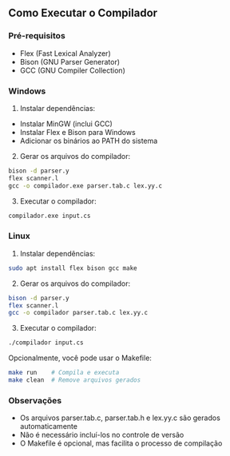 ## Como Executar o Compilador

### Pré-requisitos

- Flex (Fast Lexical Analyzer)
- Bison (GNU Parser Generator)
- GCC (GNU Compiler Collection)

### Windows

1. Instalar dependências:
- Instalar MinGW (inclui GCC)
- Instalar Flex e Bison para Windows
- Adicionar os binários ao PATH do sistema

2. Gerar os arquivos do compilador:
```cmd
bison -d parser.y
flex scanner.l
gcc -o compilador.exe parser.tab.c lex.yy.c
```

3. Executar o compilador:
```cmd
compilador.exe input.cs
```

### Linux

1. Instalar dependências:
```bash
sudo apt install flex bison gcc make
```

2. Gerar os arquivos do compilador:
```bash
bison -d parser.y
flex scanner.l
gcc -o compilador parser.tab.c lex.yy.c
```

3. Executar o compilador:
```bash
./compilador input.cs
```

Opcionalmente, você pode usar o Makefile:
```bash
make run    # Compila e executa
make clean  # Remove arquivos gerados
```

### Observações

- Os arquivos parser.tab.c, parser.tab.h e lex.yy.c são gerados automaticamente
- Não é necessário incluí-los no controle de versão
- O Makefile é opcional, mas facilita o processo de compilação
